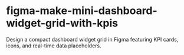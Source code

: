 # figma-make-mini-dashboard-widget-grid-with-kpis
Design a compact dashboard widget grid in Figma featuring KPI cards, icons, and real-time data placeholders.
